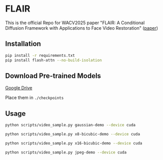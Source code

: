 # FLAIR
This is the official Repo for WACV2025 paper "FLAIR: A Conditional Diffusion Framework with Applications to Face Video Restoration" ([paper](https://arxiv.org/abs/2311.15445))
## Installation

```bash
pip install -r requirements.txt
pip install flash-attn --no-build-isolation
```
## Download Pre-trained Models

[Google Drive](https://drive.google.com/file/d/1dmF7pjN8N-T1UXdijO7kHGjqREAx0a9L/view?usp=sharing)

Place them in `./checkpoints`
## Usage

```bash
python scripts/video_sample.py gaussian-demo --device cuda

python scripts/video_sample.py x8-bicubic-demo --device cuda

python scripts/video_sample.py x16-bicubic-demo --device cuda

python scripts/video_sample.py jpeg-demo --device cuda
```

